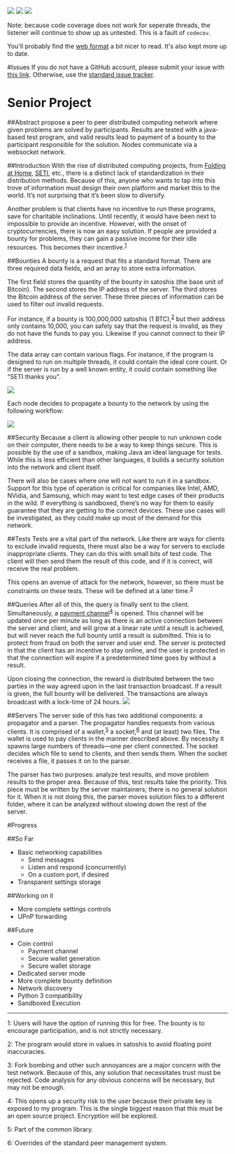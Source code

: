 [![](https://img.shields.io/github/issues/gappleto97/Senior-Project.svg?style=flat)](https://github.com/gappleto97/Senior-Project/issues) [![](https://img.shields.io/travis/gappleto97/Senior-Project.svg?style=flat)](https://travis-ci.org/gappleto97/Senior-Project) [![](https://img.shields.io/codecov/c/github/gappleto97/Senior-Project.svg?style=flat)](https://codecov.io/github/gappleto97/Senior-Project)

Note: because code coverage does not work for seperate threads, the listener will continue to show up as untested. This is a fault of `codecov`.

You'll probably find the [web format](https://gappleto97.github.io/Senior-Project) a bit nicer to read. It's also kept more up to date.

#Issues
If you do not have a GitHub account, please submit your issue with [this link](https://gitreports.com/issue/gappleto97/Senior-Project). Otherwise, use the [standard issue tracker](https://github.com/gappleto97/Senior-Project/issues/new). 

# Senior Project

##Abstract
propose a peer to peer distributed computing network where given problems are solved by participants. Results are tested with a java-based test program, and valid results lead to payment of a bounty to the participant responsible for the solution. Nodes communicate via a websocket network.

##Introduction
With the rise of distributed computing projects, from [Folding at Home](https://folding.stanford.edu/), [SETI](https://setiathome.ssl.berkeley.edu/), etc., there is a distinct lack of standardization in their distribution methods. Because of this, anyone who wants to tap into this trove of information must design their own platform and market this to the world. It’s not surprising that it’s been slow to diversify.

Another problem is that clients have no incentive to run these programs, save for charitable inclinations. Until recently, it would have been next to impossible to provide an incentive. However, with the onset of cryptocurrencies, there is now an easy solution. If people are provided a bounty for problems, they can gain a passive income for their idle resources. This becomes their incentive.<sup>[1](#myfootnote1)</sup>

##Bounties
A bounty is a request that fits a standard format. There are three required data fields, and an array to store extra information.

The first field stores the quantity of the bounty in satoshis (the base unit of Bitcoin). The second stores the IP address of the server. The third stores the Bitcoin address of the server. These three pieces of information can be used to filter out invalid requests.

For instance, if a bounty is 100,000,000 satoshis (1 BTC),<sup>[2](#myfootnote2)</sup> but their address only contains 10,000, you can safely say that the request is invalid, as they do not have the funds to pay you. Likewise if you cannot connect to their IP address.

The data array can contain various flags. For instance, if the program is designed to run on multiple threads, it could contain the ideal core count. Or if the server is run by a well known entity, it could contain something like “SETI thanks you”.

![](https://i.imgur.com/xCsjOto.png)

Each node decides to propagate a bounty to the network by using the following workflow:

![](https://i.imgur.com/bkmwNsB.png)

##Security
Because a client is allowing other people to run unknown code on their computer, there needs to be a way to keep things secure. This is possible by the use of a sandbox, making Java an ideal language for tests. While this is less efficient than other languages, it builds a security solution into the network and client itself.

There will also be cases where one will not want to run it in a sandbox. Support for this type of operation is critical for companies like Intel, AMD, NVidia, and Samsung, which may want to test edge cases of their products in the wild. If everything is sandboxed, there’s no way for them to easily guarantee that they are getting to the correct devices. These use cases will be investigated, as they could make up most of the demand for this network.


##Tests
Tests are a vital part of the network. Like there are ways for clients to exclude invalid requests, there must also be a way for servers to exclude inappropriate clients. They can do this with small bits of test code. The client will then send them the result of this code, and if it is correct, will receive the real problem.

This opens an avenue of attack for the network, however, so there must be constraints on these tests. These will be defined at a later time.<sup>[3](#myfootnote3)</sup>

##Queries
After all of this, the query is finally sent to the client. Simultaneously, a [payment channel](https://bitcoin.org/en/developer-guide#micropayment-channel)<sup>[4](#myfootnote4)</sup> is opened. This channel will be updated once per minute as long as there is an active connection between the server and client, and will grow at a linear rate until a result is achieved, but will never reach the full bounty until a result is submitted. This is to protect from fraud on both the server and user end. The server is protected in that the client has an incentive to stay online, and the user is protected in that the connection will expire if a predetermined time goes by without a result.

Upon closing the connection, the reward is distributed between the two parties in the way agreed upon in the last transaction broadcast. If a result is given, the full bounty will be delivered. The transactions are always broadcast with a lock-time of 24 hours.
![](https://i.imgur.com/I25QiL0.png)

##Servers
The server side of this has two additional components: a propagator and a parser. The propagator handles requests from various clients. It is comprised of a wallet,<sup>[5](#myfootnote5)</sup> a socket,<sup>[6](#myfootnote6)</sup> and (at least) two files. The wallet is used to pay clients in the manner described above. By necessity it spawns large numbers of threads—one per client connected. The socket decides which file to send to clients, and then sends them. When the socket receives a file, it passes it on to the parser.

The parser has two purposes: analyze test results, and move problem results to the proper area. Because of this, test results take the priority. This piece must be written by the server maintainers; there is no general solution for it. When it is not doing this, the parser moves solution files to a different folder, where it can be analyzed without slowing down the rest of the server.

#Progress

##So Far

* Basic networking capabilities
  * Send messages
  * Listen and respond (concurrently)
  * On a custom port, if desired
* Transparent settings storage
 
##Working on it

* More complete settings controls
* UPnP forwarding

##Future

* Coin control
  * Payment channel
  * Secure wallet generation
  * Secure wallet storage
* Dedicated server mode
* More complete bounty definition
* Network discovery
* Python 3 compatibility
* Sandboxed Execution

----------------------------

<a name="myfootnote1">1</a>: Users will have the option of running this for free. The bounty is to encourage participation, and is not strictly necessary.

<a name="myfootnote2">2</a>: The program would store in values in satoshis to avoid floating point inaccuracies.

<a name="myfootnote3">3</a>: Fork bombing and other such annoyances are a major concern with the test network. Because of this, any solution that necessitates trust must be rejected. Code analysis for any obvious concerns will be necessary, but may not be enough.

<a name="myfootnote4">4</a>: This opens up a security risk to the user because their private key is exposed to my program. This is the single biggest reason that this must be an open source project. Encryption will be explored.

<a name="myfootnote5">5</a>: Part of the common library.

<a name="myfootnote6">6</a>: Overrides of the standard peer management system.
